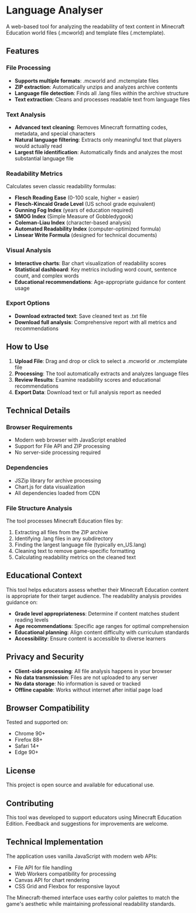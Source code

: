# Language Analyser

A web-based tool for analyzing the readability of text content in Minecraft Education world files (.mcworld) and template files (.mctemplate).

## Features

### File Processing
- **Supports multiple formats**: .mcworld and .mctemplate files
- **ZIP extraction**: Automatically unzips and analyzes archive contents
- **Language file detection**: Finds all .lang files within the archive structure
- **Text extraction**: Cleans and processes readable text from language files

### Text Analysis
- **Advanced text cleaning**: Removes Minecraft formatting codes, metadata, and special characters
- **Natural language filtering**: Extracts only meaningful text that players would actually read
- **Largest file identification**: Automatically finds and analyzes the most substantial language file

### Readability Metrics
Calculates seven classic readability formulas:
- **Flesch Reading Ease** (0-100 scale, higher = easier)
- **Flesch-Kincaid Grade Level** (US school grade equivalent)
- **Gunning Fog Index** (years of education required)
- **SMOG Index** (Simple Measure of Gobbledygook)
- **Coleman-Liau Index** (character-based analysis)
- **Automated Readability Index** (computer-optimized formula)
- **Linsear Write Formula** (designed for technical documents)

### Visual Analysis
- **Interactive charts**: Bar chart visualization of readability scores
- **Statistical dashboard**: Key metrics including word count, sentence count, and complex words
- **Educational recommendations**: Age-appropriate guidance for content usage

### Export Options
- **Download extracted text**: Save cleaned text as .txt file
- **Download full analysis**: Comprehensive report with all metrics and recommendations

## How to Use

1. **Upload File**: Drag and drop or click to select a .mcworld or .mctemplate file
2. **Processing**: The tool automatically extracts and analyzes language files
3. **Review Results**: Examine readability scores and educational recommendations
4. **Export Data**: Download text or full analysis report as needed

## Technical Details

### Browser Requirements
- Modern web browser with JavaScript enabled
- Support for File API and ZIP processing
- No server-side processing required

### Dependencies
- JSZip library for archive processing
- Chart.js for data visualization
- All dependencies loaded from CDN

### File Structure Analysis
The tool processes Minecraft Education files by:
1. Extracting all files from the ZIP archive
2. Identifying .lang files in any subdirectory
3. Finding the largest language file (typically en_US.lang)
4. Cleaning text to remove game-specific formatting
5. Calculating readability metrics on the cleaned text

## Educational Context

This tool helps educators assess whether their Minecraft Education content is appropriate for their target audience. The readability analysis provides guidance on:

- **Grade level appropriateness**: Determine if content matches student reading levels
- **Age recommendations**: Specific age ranges for optimal comprehension
- **Educational planning**: Align content difficulty with curriculum standards
- **Accessibility**: Ensure content is accessible to diverse learners

## Privacy and Security

- **Client-side processing**: All file analysis happens in your browser
- **No data transmission**: Files are not uploaded to any server
- **No data storage**: No information is saved or tracked
- **Offline capable**: Works without internet after initial page load

## Browser Compatibility

Tested and supported on:
- Chrome 90+
- Firefox 88+
- Safari 14+
- Edge 90+

## License

This project is open source and available for educational use.

## Contributing

This tool was developed to support educators using Minecraft Education Edition. Feedback and suggestions for improvements are welcome.

## Technical Implementation

The application uses vanilla JavaScript with modern web APIs:
- File API for file handling
- Web Workers compatibility for processing
- Canvas API for chart rendering
- CSS Grid and Flexbox for responsive layout

The Minecraft-themed interface uses earthy color palettes to match the game's aesthetic while maintaining professional readability standards.
